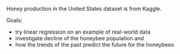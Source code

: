 Honey production in the United States dataset is from Kaggle.

Goals:
- try linear regression on an example of real-world data
- investigate decline of the honeybee population and 
- how the trends of the past predict the future for the honeybees